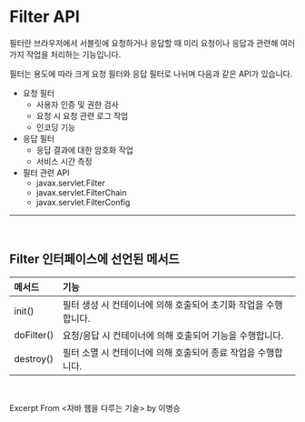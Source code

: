 # Filter API

필터란 브라우저에서 서블릿에 요청하거나 응답할 때 미리 요청이나 응답과 관련해 여러 가지 작업을 처리하는 기능입니다.

필터는 용도에 따라 크게 요청 필터와 응답 필터로 나뉘며 다음과 같은 API가 있습니다.

- 요청 필터
  - 사용자 인증 및 권한 검사
  - 요청 시 요청 관련 로그 작업
  - 인코딩 기능
- 응답 필터
  - 응답 결과에 대한 암호화 작업
  - 서비스 시간 측정
- 필터 관련 API
  - javax.servlet.Filter
  - javax.servlet.FilterChain
  - javax.servlet.FilterConfig
---

&nbsp;

## Filter 인터페이스에 선언된 메서드

| 메서드 | 기능 |
|:---|:---|
| init() | 필터 생성 시 컨테이너에 의해 호출되어 초기화 작업을 수행합니다. |
| doFilter() | 요청/응답 시 컨테이너에 의해 호출되어 기능을 수행합니다. |
| destroy() | 필터 소멸 시 컨테이너에 의해 호출되어 종료 작업을 수행합니다. |

&nbsp;

Excerpt From <자바 웹을 다루는 기술> by 이병승
